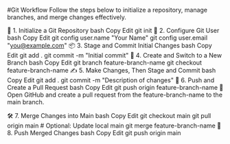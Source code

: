 #Git Workflow
Follow the steps below to initialize a repository, manage branches, and merge changes effectively.

🔧 1. Initialize a Git Repository
bash
Copy
Edit
git init
👤 2. Configure Git User
bash
Copy
Edit
git config user.name "Your Name"
git config user.email "you@example.com"
📦 3. Stage and Commit Initial Changes
bash
Copy
Edit
git add .
git commit -m "Initial commit"
🌿 4. Create and Switch to a New Branch
bash
Copy
Edit
git branch feature-branch-name
git checkout feature-branch-name
✍️ 5. Make Changes, Then Stage and Commit
bash
Copy
Edit
git add .
git commit -m "Description of changes"
🔄 6. Push and Create a Pull Request
bash
Copy
Edit
git push origin feature-branch-name
🔗 Open GitHub and create a pull request from the feature-branch-name to the main branch.

🛠️ 7. Merge Changes into Main
bash
Copy
Edit
git checkout main
git pull origin main  # Optional: Update local main
git merge feature-branch-name
🚀 8. Push Merged Changes
bash
Copy
Edit
git push origin main
